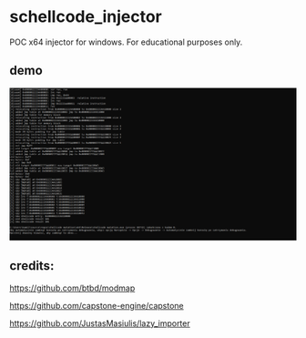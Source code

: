 # schellcode_injector

POC x64 injector for windows. For educational purposes only.

## demo

![demo](old%20demo.PNG)

## credits:

https://github.com/btbd/modmap

https://github.com/capstone-engine/capstone

https://github.com/JustasMasiulis/lazy_importer

